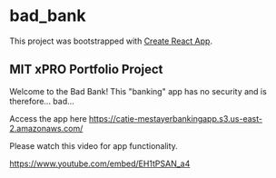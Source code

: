 # bad_bank

This project was bootstrapped with [Create React App](https://github.com/facebook/create-react-app).

## MIT xPRO Portfolio Project

Welcome to the Bad Bank!  This "banking" app has no security and is therefore... bad...

Access the app here https://catie-mestayerbankingapp.s3.us-east-2.amazonaws.com/

Please watch this video for app functionality.

https://www.youtube.com/embed/EH1tPSAN_a4
